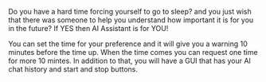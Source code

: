 Do you have a hard time forcing yourself to go to sleep? and you just wish that there was someone to help you understand how important it is for you in the future?
If YES then AI Assistant is for YOU!

You can set the time for your preference and it will give you a warning 10 minutes before the time up. When the time comes you can request one time for more 10 mintes.
In addition to that, you will have a GUI that has your AI chat history and start and stop buttons.
